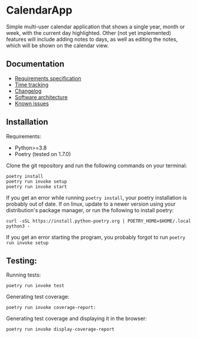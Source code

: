# CalendarApp
Simple multi-user calendar application that shows a single year, month or week, with the current day highlighted. Other (not yet implemented) features will include adding notes to days, as well as editing the notes, which will be shown on the calendar view.

## Documentation
- [Requirements specification](./dokumentaatio/requirements_specification.md)
- [Time tracking](./dokumentaatio/time_tracking.md)
- [Changelog](./dokumentaatio/changelog.md)
- [Software architecture](./dokumentaatio/arkkitehtuuri.md)
- [Known issues](./dokumentaatio/known_issues.md)

## Installation
Requirements:
- Python>=3.8
- Poetry (tested on 1.7.0)

Clone the git repository and run the following commands on your terminal:
```
poetry install
poetry run invoke setup
poetry run invoke start
```
If you get an error while running ```poetry install```, your poetry installation is probably out of date. If on linux, update to a newer version using your distribution's package manager, or run the following to install poetry:
```
curl -sSL https://install.python-poetry.org | POETRY_HOME=$HOME/.local python3 -
```

If you get an error starting the program, you probably forgot to run ```poetry run invoke setup```

## Testing:
Running tests:
```
poetry run invoke test
```
Generating test coverage:
```
poetry run invoke coverage-report:
```
Generating test coverage and displaying it in the browser:
```
poetry run invoke display-coverage-report
```
